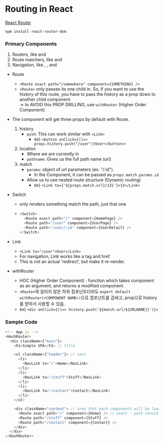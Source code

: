 # Routing in React

[React Router](https://reacttraining.com/react-router/web/guides/quick-start)

`npm install react-router-dom`

### Primary Components

1. Routers, like <BrowserRouter> and <HashRouter>
2. Route matchers, like <Route> and <Switch>
3. Navigation, like <Link>, <NavLink>, and <Redirect>

- Route

  - `<Route exact path="/somewhere" component={SOMETHING} />`
  - `<Route>` only passes its one child in. So, if you want to use the history of this route, you have to pass the history as a prop down to another child component.  
    -> to AVOID this PROP DRILLING, use `withRouter` (Higher Order Component)

* The component will get three props by default with Route.

  1. history
     - `push`: This can work similar with `<Link>`
       - ex) `<button onClick={()=> props.history.push("/user")}User</button>>`
  2. location
     - Where we are currently in
     - `pathname`: Gives us the full path name (url)
  3. match
     - `params`: object of url parameters (ex. "/:id").
       - In the Component, it can be passed as `props.match.params.id`
     - Allow us to use nested route structure (Dynamic routing)
       - ex) `<Link to={'${props.match.url}/13}'}>13</Link>`

* Switch
  - only renders something match the path, just that one
  - ```js
    <Switch>
      <Route exact path="/" component={HomePage} />
      <Route path="/user" component={UserPage} />
      <Route path="/user/:id" component={UserDetail} />
    </Switch>
    ```
* Link

  - `<Link to="/user">User</Link>`
  - For navigation, Link works like a tag and href
  - This is not an actual 'redirect', but make it re-render.

* withRouter
  - HOC (Higher Order Component) : function which takes component as an argument, and returns a modified component.
  - `<Route>`에 걸리지 않은 하위 컴포넌트더라도 `export default withRouter(<COMPONENT NAME>)`으로 컴포넌트를 감싸고, prop으로 history를 받아서 사용할 수 있음.
  - ex) `<div onClick={()=> history.push('${match.url/${URLNAME}}')}>`

### Sample Code

```js
<!-- App.js -->
<HashRouter>
  <div className={"main"}>
    <h1>Simple SPA</h1> // title

    <ul className={"header"}> // navs
      <li>
        <NavLink to="/">Home</NavLink>
      </li>
      <li>
        <NavLink to="/stuff">Stuff</NavLink>
      </li>
      <li>
        <NavLink to="/contact">Contact</NavLink>
      </li>
    </ul>

    <div className="content"> // area that each components will be loaded
      <Route exact path="/" component={Home} /> // exact : path should match exactly the route set
      <Route path="/stuff" component={Stuff} />
      <Route path="/contact" component={Contact} />
    </div>
  </div>
</HashRouter>
```

